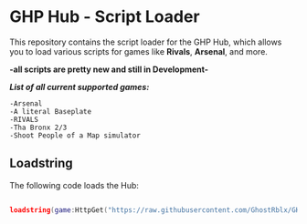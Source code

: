 # GHP Hub - Script Loader

This repository contains the script loader for the GHP Hub, which allows you to load various scripts for games like **Rivals**, **Arsenal**, and more.

**-all scripts are pretty new and still in Development-**

**_List of all current supported games:_**
    
    -Arsenal
    -A literal Baseplate
    -RIVALS
    -Tha Bronx 2/3
    -Shoot People of a Map simulator

## Loadstring

The following code loads the Hub:

```lua

loadstring(game:HttpGet("https://raw.githubusercontent.com/GhostRblx/GHP_Hub/refs/heads/main/main"))()
